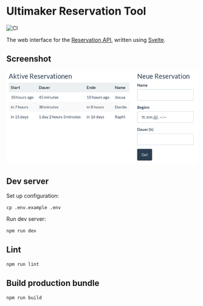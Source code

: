 # Ultimaker Reservation Tool

![CI](https://github.com/coredump-ch/reservation-web/workflows/CI/badge.svg)

The web interface for the [Reservation API](https://github.com/coredump-ch/reservation-api),
written using [Svelte](https://svelte.dev/).


## Screenshot

![screenshot](screenshot.png)


## Dev server

Set up configuration:

    cp .env.example .env

Run dev server:

    npm run dev


## Lint

    npm run lint


## Build production bundle

    npm run build
